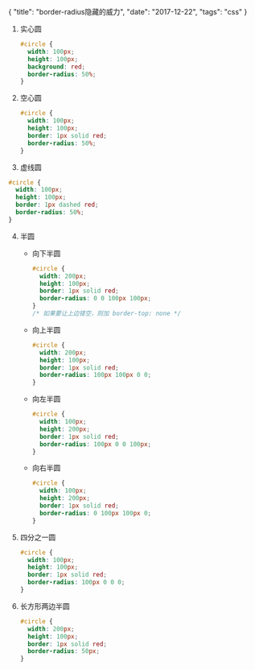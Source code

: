 {
  "title": "border-radius隐藏的威力",
  "date": "2017-12-22",
  "tags": "css"
}

1. 实心圆

   ```css
   #circle {
     width: 100px;
     height: 100px;
     background: red;
     border-radius: 50%;
   }
   ```

2. 空心圆

   ```css
   #circle {
     width: 100px;
     height: 100px;
     border: 1px solid red;
     border-radius: 50%;
   }
   ```
<!-- lph -->
3.  虚线圆

   ```css
   #circle {
     width: 100px;
     height: 100px;
     border: 1px dashed red;
     border-radius: 50%;
   }
   ```

4. 半圆

   * 向下半圆

     ```css
     #circle {
       width: 200px;
       height: 100px;
       border: 1px solid red;
       border-radius: 0 0 100px 100px;
     }
     /* 如果要让上边镂空，则加 border-top: none */
     ```

   * 向上半圆

     ```css
     #circle {
       width: 200px;
       height: 100px;
       border: 1px solid red;
       border-radius: 100px 100px 0 0;
     }
     ```

   * 向左半圆

     ```css
     #circle {
       width: 100px;
       height: 200px;
       border: 1px solid red;
       border-radius: 100px 0 0 100px;
     }
     ```

   * 向右半圆

     ```css
     #circle {
       width: 100px;
       height: 200px;
       border: 1px solid red;
       border-radius: 0 100px 100px 0;
     }
     ```

5. 四分之一圆

   ```css
   #circle {
     width: 100px;
     height: 100px;
     border: 1px solid red;
     border-radius: 100px 0 0 0;
   }
   ```

6. 长方形两边半圆

   ```css
   #circle {
     width: 200px;
     height: 100px;
     border: 1px solid red;
     border-radius: 50px;
   }
   ```

   ​